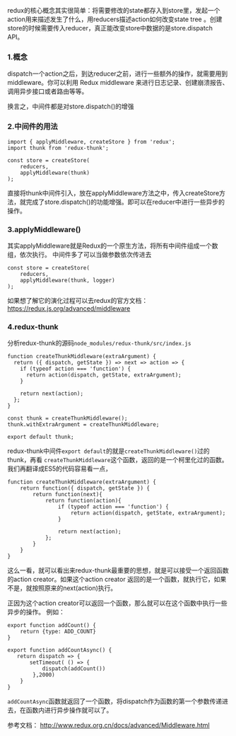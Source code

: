 redux的核心概念其实很简单：将需要修改的state都存入到store里，发起一个action用来描述发生了什么，用reducers描述action如何改变state tree 。创建store的时候需要传入reducer，真正能改变store中数据的是store.dispatch API。

### 1.概念
dispatch一个action之后，到达reducer之前，进行一些额外的操作，就需要用到middleware。你可以利用 Redux middleware 来进行日志记录、创建崩溃报告、调用异步接口或者路由等等。

换言之，中间件都是对store.dispatch()的增强

### 2.中间件的用法

```
import { applyMiddleware, createStore } from 'redux';
import thunk from 'redux-thunk';

const store = createStore(
    reducers, 
    applyMiddleware(thunk)
);
```
直接将thunk中间件引入，放在applyMiddleware方法之中，传入createStore方法，就完成了store.dispatch()的功能增强。即可以在reducer中进行一些异步的操作。

### 3.applyMiddleware()
其实applyMiddleware就是Redux的一个原生方法，将所有中间件组成一个数组，依次执行。
中间件多了可以当做参数依次传进去
```
const store = createStore(
    reducers, 
    applyMiddleware(thunk, logger)
);
```
如果想了解它的演化过程可以去redux的官方文档：https://redux.js.org/advanced/middleware

### 4.redux-thunk
分析redux-thunk的源码`node_modules/redux-thunk/src/index.js`

```
function createThunkMiddleware(extraArgument) {
  return ({ dispatch, getState }) => next => action => {
    if (typeof action === 'function') {
      return action(dispatch, getState, extraArgument);
    }

    return next(action);
  };
}

const thunk = createThunkMiddleware();
thunk.withExtraArgument = createThunkMiddleware;

export default thunk;
```

redux-thunk中间件`export default`的就是`createThunkMiddleware()`过的thunk，再看
`createThunkMiddleware`这个函数，返回的是一个柯里化过的函数。我们再翻译成ES5的代码容易看一点，
```
function createThunkMiddleware(extraArgument) {
    return function({ dispatch, getState }) {
        return function(next){
            return function(action){
                if (typeof action === 'function') {
                    return action(dispatch, getState, extraArgument);
                }

                return next(action);
            };
        }
    }
}
```
这么一看，就可以看出来redux-thunk最重要的思想，就是可以接受一个返回函数的action creator。如果这个action creator 返回的是一个函数，就执行它，如果不是，就按照原来的next(action)执行。

正因为这个action creator可以返回一个函数，那么就可以在这个函数中执行一些异步的操作。
例如：
```
export function addCount() {
    return {type: ADD_COUNT}
}

export function addCountAsync() {
   return dispatch => {
       setTimeout( () => {
           dispatch(addCount())
        },2000)
    }
}
```
`addCountAsync`函数就返回了一个函数，将dispatch作为函数的第一个参数传递进去，在函数内进行异步操作就可以了。


参考文档：
http://www.redux.org.cn/docs/advanced/Middleware.html